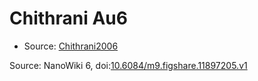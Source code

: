<a name="material" />

# Chithrani Au6
<script type="application/ld+json">
  {
    "@context": "https://schema.org/",
    "@type": "ChemicalSubstance",
    "@id": "https://egonw.github.io/nanowiki/nanowiki421.html#material",
    "http://purl.org/dc/terms/conformsTo":
      {
        "@type": "CreativeWork",
        "@id": "https://bioschemas.org/profiles/ChemicalSubstance/0.4-RELEASE/"
      },
    "identfier": "421",
    "name": "Chithrani Au6",
    "url": "https://egonw.github.io/nanowiki/nanowiki421.html#material",
    "sameAs": "http://127.0.0.1/mediawiki/index.php/Special:URIResolver/Chithrani_Au6"
  }
</script>


* Source: [Chithrani2006](Chithrani2006.md)


Source: NanoWiki 6, doi:[10.6084/m9.figshare.11897205.v1](https://doi.org/10.6084/m9.figshare.11897205.v1)
